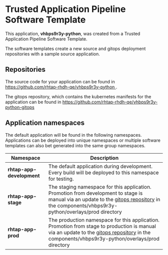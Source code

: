 # Trusted Application Pipeline Software Template

This application, **vhbps9r3y-python**, was created from a Trusted Application Pipeline Software Template.

The software templates create a new source and gitops deployment repositories with a sample source application. 

## Repositories

The source code for your application can be found in [https://github.com/rhtap-rhdh-qe/vhbps9r3y-python ](https://github.com/rhtap-rhdh-qe/vhbps9r3y-python ).
 
The gitops repository, which contains the kubernetes manifests for the application can be found in 
[https://github.com/rhtap-rhdh-qe/vhbps9r3y-python-gitops ](https://github.com/rhtap-rhdh-qe/vhbps9r3y-python-gitops ) 

## Application namespaces 

The default application will be found in the following namespaces. Applications can be deployed into unique namespaces or multiple software templates can also bet generated into the same group namespaces.  

|  Namespace   |  Description   |  
| -------- | -------- |   
| **rhtap-app-development** | The default application during development. Every build will be deployed to this namespace for testing. | 
| **rhtap-app-stage** | The staging namespace for this application. Promotion from development to stage is manual via an update to the [gitops repository](https://github.com/rhtap-rhdh-qe/vhbps9r3y-python-gitops ) in the components/vhbps9r3y-python/overlays/prod directory |  
| **rhtap-app-prod** | The production namespace for this application. Promotion from stage to production is manual via an update to the [gitops repository](https://github.com/rhtap-rhdh-qe/vhbps9r3y-python-gitops ) in the components/vhbps9r3y-python/overlays/prod directory | 